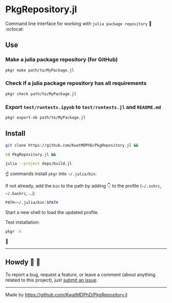 # PkgRepository.jl

Command line interface for working with `julia package repository` :bento: :octocat:

## Use

### Make a julia package repository (for GitHub)

```sh
pkgr make path/to/MyPackage.jl
```

### Check if a julia package repository has all requirements

```sh
pkgr check path/to/MyPackage.jl
```

### Export `test/runtests.ipynb` to `test/runtests.jl` and `README.md`

```sh
pkgr export-nb path/to/MyPackage.jl
```

## Install

```sh
git clone https://github.com/KwatMDPhD/PkgRepository.jl &&

cd PkgRepository.jl &&

julia --project deps/build.jl
```

:point_up: commands install `pkgr` into `~/.julia/bin`.

If not already, add the `bin` to the path by adding :point_down: to the profile (`~/.zshrc`, `~/.bashrc`, ...):

```sh
PATH=~/.julia/bin:$PATH
```

Start a new shell to load the updated profile.

Test installation:

```sh
pkgr -h
```

:tada:

---

## Howdy :wave: :cowboy_hat_face:

To report a bug, request a feature, or leave a comment (about anything related to this project), just [submit an issue](https://github.com/KwatMDPhD/PkgRepository.jl/issues/new/choose).

---

Made by https://github.com/KwatMDPhD/PkgRepository.jl
